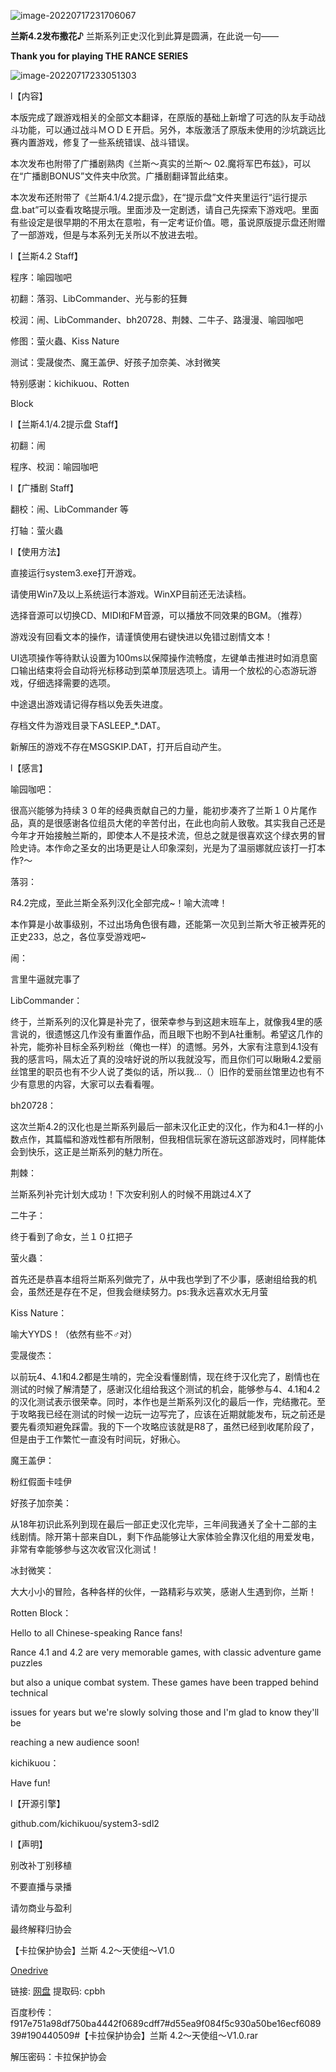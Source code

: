  

![image-20220717231706067](assets/image-20220717231706067.png)

**兰斯4.2发布撒花♪** 兰斯系列正史汉化到此算是圆满，在此说一句——

 

**Thank you for playing THE RANCE SERIES**

 ![image-20220717233051303](assets/image-20220717233051303.png)

l【内容】

 

本版完成了跟游戏相关的全部文本翻译，在原版的基础上新增了可选的队友手动战斗功能，可以通过战斗ＭＯＤＥ开启。另外，本版激活了原版未使用的沙坑跳远比赛内置游戏，修复了一些系统错误、战斗错误。

 

本次发布也附带了广播剧熟肉《兰斯～真实的兰斯～ 02.魔将军巴布兹》，可以在“广播剧BONUS”文件夹中欣赏。广播剧翻译暂此结束。

 

本次发布还附带了《兰斯4.1/4.2提示盘》，在“提示盘”文件夹里运行“运行提示盘.bat”可以查看攻略提示哦。里面涉及一定剧透，请自己先探索下游戏吧。里面有些设定是很早期的不用太在意啦，有一定考证价值。嗯，虽说原版提示盘还附赠了一部游戏，但是与本系列无关所以不放进去啦。

 

l【兰斯4.2 Staff】

 

程序：喻园咖吧

初翻：落羽、LibCommander、光与影的狂舞

校润：闹、LibCommander、bh20728、荆棘、二牛子、路漫漫、喻园咖吧

修图：萤火蟲、Kiss Nature

测试：雯晟俊杰、魔王盖伊、好孩子加奈美、冰封微笑

特别感谢：kichikuou、Rotten

Block

 

l【兰斯4.1/4.2提示盘 Staff】

初翻：闹

程序、校润：喻园咖吧

 

l【广播剧 Staff】

翻校：闹、LibCommander 等

打轴：萤火蟲

 

l【使用方法】

 

直接运行system3.exe打开游戏。

请使用Win7及以上系统运行本游戏。WinXP目前还无法读档。

选择音源可以切换CD、MIDI和FM音源，可以播放不同效果的BGM。（推荐）

游戏没有回看文本的操作，请谨慎使用右键快进以免错过剧情文本！

UI选项操作等待默认设置为100ms以保障操作流畅度，左键单击推进时如消息窗口输出结束将会自动将光标移动到菜单顶层选项上。请用一个放松的心态游玩游戏，仔细选择需要的选项。

中途退出游戏请记得存档以免丢失进度。

存档文件为游戏目录下ASLEEP_*.DAT。

新解压的游戏不存在MSGSKIP.DAT，打开后自动产生。

 

 

l【感言】

 

喻园咖吧：

很高兴能够为持续３０年的经典贡献自己的力量，能初步凑齐了兰斯１０片尾作品，真的是很感谢各位组员大佬的辛苦付出，在此也向前人致敬。其实我自己还是今年才开始接触兰斯的，即使本人不是技术流，但总之就是很喜欢这个绿衣男的冒险史诗。本作命之圣女的出场更是让人印象深刻，光是为了温丽娜就应该打一打本作?～

 

落羽：

R4.2完成，至此兰斯全系列汉化全部完成~！喻大流啤！

本作算是小故事级别，不过出场角色很有趣，还能第一次见到兰斯大爷正被弄死的正史233，总之，各位享受游戏吧~

 

闹：

言里牛逼就完事了

 

LibCommander：

终于，兰斯系列的汉化算是补完了，很荣幸参与到这趟末班车上，就像我4里的感言说的，很遗憾这几作没有重置作品，而且眼下也盼不到A社重制。希望这几作的补完，能弥补目标全系列粉丝（俺也一样）的遗憾。另外，大家有注意到4.1没有我的感言吗，隔太近了真的没啥好说的所以我就没写，而且你们可以瞅瞅4.2爱丽丝馆里的职员也有不少人说了类似的话，所以我...（）旧作的爱丽丝馆里边也有不少有意思的内容，大家可以去看看喔。

 

bh20728：

这次兰斯4.2的汉化也是兰斯系列最后一部未汉化正史的汉化，作为和4.1一样的小数点作，其篇幅和游戏性都有所限制，但我相信玩家在游玩这部游戏时，同样能体会到快乐，这正是兰斯系列的魅力所在。

 

荆棘：

兰斯系列补完计划大成功！下次安利别人的时候不用跳过4.X了

 

二牛子：

终于看到了命女，兰１０扛把子

 

萤火蟲：

首先还是恭喜本组将兰斯系列做完了，从中我也学到了不少事，感谢组给我的机会，虽然还是存在不足，但我会继续努力。ps:我永远喜欢水无月萤

 

Kiss Nature：

喻大YYDS！（依然有些不♂对）

 

雯晟俊杰：

以前玩4、4.1和4.2都是生啃的，完全没看懂剧情，现在终于汉化完了，剧情也在测试的时候了解清楚了，感谢汉化组给我这个测试的机会，能够参与4、4.1和4.2的汉化测试表示很荣幸。同时，本作也是兰斯系列汉化的最后一作，完结撒花。至于攻略我已经在测试的时候一边玩一边写完了，应该在近期就能发布，玩之前还是要先看须知避免踩雷。我的下一个攻略应该就是R8了，虽然已经到收尾阶段了，但是由于工作繁忙一直没有时间玩，好揪心。

 

魔王盖伊：

粉红假面卡哇伊

 

好孩子加奈美：

从18年初识此系列到现在最后一部正史汉化完毕，三年间我通关了全十二部的主线剧情。除开第十部来自DL，剩下作品能够让大家体验全靠汉化组的用爱发电，非常有幸能够参与这次收官汉化测试！

 

冰封微笑：

大大小小的冒险，各种各样的伙伴，一路精彩与欢笑，感谢人生遇到你，兰斯！

 

Rotten Block：

Hello to all Chinese-speaking Rance fans!

Rance 4.1 and 4.2 are very memorable games, with classic adventure game puzzles

but also a unique combat system. These games have been trapped behind technical

issues for years but we're slowly solving those and I'm glad to know they'll be

reaching a new audience soon!

 

kichikuou：

Have fun!

 

 

l【开源引擎】

github.com/kichikuou/system3-sdl2

 

l【声明】

 

别改补丁别移植

不要直播与录播

请勿商业与盈利

最终解释归协会

 

【卡拉保护协会】兰斯 4.2～天使组～V1.0 

[Onedrive](https://xxb401-my.sharepoint.com/:u:/g/personal/silas_acfun_nl/EScDRwiQ14tEjpa88Tqm0yIB_F8HyesVvncIvonV0VV5dQ?e=jw3NmB)

链接: [网盘](https://pan.baidu.com/s/1zkbJ_PsizWCn6Sn17Fa22Q) 提取码: cpbh

百度秒传： f917e751a98df750ba4442f0689cdff7#d55ea9f084f5c930a50be16ecf608939#190440509#【卡拉保护协会】兰斯 4.2～天使组～V1.0.rar

 

解压密码：卡拉保护协会